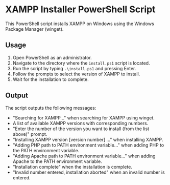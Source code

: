 # XAMPP Installer PowerShell Script

This PowerShell script installs XAMPP on Windows using the Windows Package Manager (winget).

## Usage

1. Open PowerShell as an administrator.
2. Navigate to the directory where the `install.ps1` script is located.
3. Run the script by typing `.\install.ps1` and pressing Enter.
4. Follow the prompts to select the version of XAMPP to install.
5. Wait for the installation to complete.

## Output

The script outputs the following messages:

- "Searching for XAMPP..." when searching for XAMPP using winget.
- A list of available XAMPP versions with corresponding numbers.
- "Enter the number of the version you want to install (from the list above)" prompt.
- "Installing XAMPP version [version number] ..." when installing XAMPP.
- "Adding PHP path to PATH environment variable..." when adding PHP to the PATH environment variable.
- "Adding Apache path to PATH environment variable..." when adding Apache to the PATH environment variable.
- "Installation complete" when the installation is complete.
- "Invalid number entered, installation aborted" when an invalid number is entered.